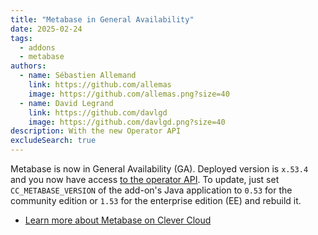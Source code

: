 ```yaml
---
title: "Metabase in General Availability"
date: 2025-02-24
tags:
  - addons
  - metabase
authors:
  - name: Sébastien Allemand
    link: https://github.com/allemas
    image: https://github.com/allemas.png?size=40
  - name: David Legrand
    link: https://github.com/davlgd
    image: https://github.com/davlgd.png?size=40
description: With the new Operator API
excludeSearch: true
---
```


Metabase is now in General Availability (GA). Deployed version is `x.53.4` and you now have access [to the operator API](/api/v4/#operators). To update, just set `CC_METABASE_VERSION` of the add-on's Java application to `0.53` for the community edition or `1.53` for the enterprise edition (EE) and rebuild it.

- [Learn more about Metabase on Clever Cloud](/doc/addons/metabase/)
